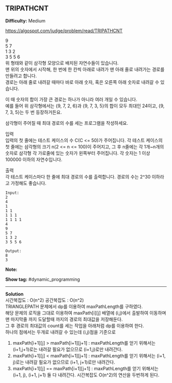 ## TRIPATHCNT

**Difficulty:** Medium

https://algospot.com/judge/problem/read/TRIPATHCNT

9 <br/>
5 7 <br/>
1 3 2 <br/>
3 5 5 6 <br/>
위 형태와 같이 삼각형 모양으로 배치된 자연수들이 있습니다. <br/>
맨 위의 숫자에서 시작해, 한 번에 한 칸씩 아래로 내려가 맨 아래 줄로 내려가는 경로를 만들려고 합니다. <br/>
경로는 아래 줄로 내려갈 때마다 바로 아래 숫자, 혹은 오른쪽 아래 숫자로 내려갈 수 있습니다. <br/>

이 때 숫자의 합이 가장 큰 경로는 하나가 아니라 여러 개일 수 있습니다. <br/>
예를 들어 위 삼각형에서는 {9, 7, 2, 6}과 {9, 7, 3, 5}의 합이 모두 최대인 24이고, {9, 7, 3, 5}는 두 번 등장하거든요. <br/>

삼각형이 주어질 때 최대 경로의 수를 세는 프로그램을 작성하세요. <br/>

입력 <br/>
입력의 첫 줄에는 테스트 케이스의 수 C(C <= 50)가 주어집니다. 각 테스트 케이스의 첫 줄에는 삼각형의 크기 n(2 <= n <= 100)이 주어지고, 그 후 n줄에는 각 1개~n개의 숫자로 삼각형 각 가로줄에 있는 숫자가 왼쪽부터 주어집니다. 각 숫자는 1 이상 100000 이하의 자연수입니다.

출력 <br/>
각 테스트 케이스마다 한 줄에 최대 경로의 수를 출력합니다. 
경로의 수는 2^30 이하라고 가정해도 좋습니다.

```
Input:
2
4
1
1 1 
1 1 1 
1 1 1 1 
4
9
5 7
1 3 2
3 5 5 6

Output: 
8
3
```

**Note:**

**Show tag:** \#dynamic\_programming

------------------------------------

**Solution** <br/>
시간복잡도 : O(n^2) 공간복잡도 : O(n^2) <br/>
TRIANGLEPATH 문제에서 dp를 이용하여 maxPathLength를 구하였다. <br/>
해당 문제의 로직을 그대로 이용하여 maxPath[i][j] 배열에 (i,j)에서 출발하여 이동하며 맨 마지막줄 까지 도달할때 까지의 경로의 최대값을 저장해둔다. <br/>
그 후 경로의 최대값의 count를 세는 작업을 아래처럼 dp를 이용하여 한다. <br/>
하나의 점에서는 두개로 내려갈 수 있는데 (i,j)점을 기준으로 <br/>
1. maxPath[i+1][j] > maxPath[i+1][j+1] : maxPathLength를 얻기 위해서는 (i+1,j+1)로는 내려갈 필요가 없으므로 (i+1,j)로만 내려간다.
2. maxPath[i+1][j] < maxPath[i+1][j+1] : maxPathLength를 얻기 위해서는 (i+1, j)로는 내려갈 필요가 없으므로 (i+1, j+1)로만 내려간다.
3. maxPath[i+1][j] == maxPath[i+1][j+1] : maxPathLength를 얻기 위해서는 (i+1, j), (i+1, j+1) 둘 다 내려간다.
시간복잡도 O(n^2)의 연산을 두번하게 된다.